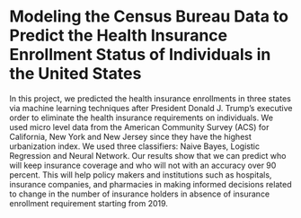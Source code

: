 # Modeling the Census Bureau Data to Predict the Health Insurance Enrollment Status of Individuals in the United States 
In this project, we predicted the health insurance enrollments in three states via machine learning techniques after President Donald J. Trump’s executive order to eliminate the health insurance requirements on individuals. We used micro level data from the American Community Survey (ACS) for California, New York and New Jersey since they have the highest urbanization index. We used three classifiers: Naive Bayes, Logistic Regression and Neural Network. Our results show that we can predict who will keep insurance coverage and who will not with an accuracy over 90 percent. This will help policy makers and institutions such as hospitals, insurance companies, and pharmacies in making informed decisions related to change in the number of insurance holders in absence of insurance enrollment requirement starting from 2019.
